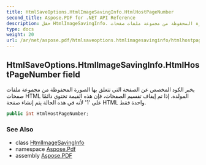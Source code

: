 ```yaml
---
title: HtmlSaveOptions.HtmlImageSavingInfo.HtmlHostPageNumber
second_title: Aspose.PDF for .NET API Reference
description: حقل HtmlImageSavingInfo. يخبر الكود المخصص عن الصفحة التي تتعلق بها الصورة المحفوظة من مجموعة ملفات صفحات HTML المولدة. إذا تم إيقاف تقسيم الصفحات، فإن هذه القيمة تحتوي دائمًا على 1 لأنه في هذه الحالة يتم إنشاء صفحة HTML واحدة فقط.
type: docs
weight: 20
url: /ar/net/aspose.pdf/htmlsaveoptions.htmlimagesavinginfo/htmlhostpagenumber/
---
```

## HtmlSaveOptions.HtmlImageSavingInfo.HtmlHostPageNumber field

يخبر الكود المخصص عن الصفحة التي تتعلق بها الصورة المحفوظة من مجموعة ملفات صفحات HTML المولدة. إذا تم إيقاف تقسيم الصفحات، فإن هذه القيمة تحتوي دائمًا على '1' لأنه في هذه الحالة يتم إنشاء صفحة HTML واحدة فقط.

```csharp
public int HtmlHostPageNumber;
```

### See Also

* class [HtmlImageSavingInfo](../)
* namespace [Aspose.Pdf](../../../aspose.pdf/)
* assembly [Aspose.PDF](../../../)